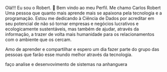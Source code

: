 Olá!!! Eu sou o Robert. 👋
Bem vindo ao meu Perfil.
Me chamo Carlos Robert Uma pessoa que quanto mais aprende mais se apaixona pela tecnologia e a programação. Estou me dedicando à Ciência de Dados por acreditar em seu potencial de não só tornar empresas e negócios lucrativos e ecologicamente sustentáveis, mas também de ajudar, através da informação, a trazer de volta mais humanidade para os relacionamentos com o ambiente que os cercam.

Amo de aprender e compartilhar e espero um dia fazer parte do grupo das pessoas que farão esse mundo melhor através da tecnologia.

faço analise e desenvovimento de sistemas na anhanguera
